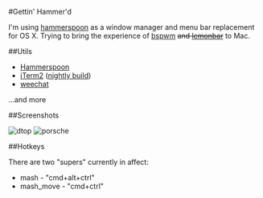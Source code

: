 #Gettin' Hammer'd

I'm using [hammerspoon](http://hammerspoon.org/) as a window manager and menu bar replacement
for OS X. Trying to bring the experience of [bspwm](https://github.com/baskerville/bspwm) ~~and
[lemonbar](https://github.com/LemonBoy/bar)~~ to Mac.

##Utils

* [Hammerspoon](http://hammerspoon.org/)
* [iTerm2](https://iterm2.com/) ([nightly build](https://iterm2.com/downloads/nightly/#/section/home))
* [weechat](https://weechat.org/)

...and more

##Screenshots

![dtop](http://i.imgur.com/9r5rePs.jpg)
![porsche](http://i.imgur.com/qQ6m5Tt.jpg)

##Hotkeys

There are two "supers" currently in affect:

* mash - "cmd+alt+ctrl"
* mash_move - "cmd+ctrl"
